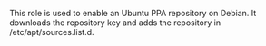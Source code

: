 This role is used to enable an Ubuntu PPA repository on Debian. It downloads
the repository key and adds the repository in /etc/apt/sources.list.d.
